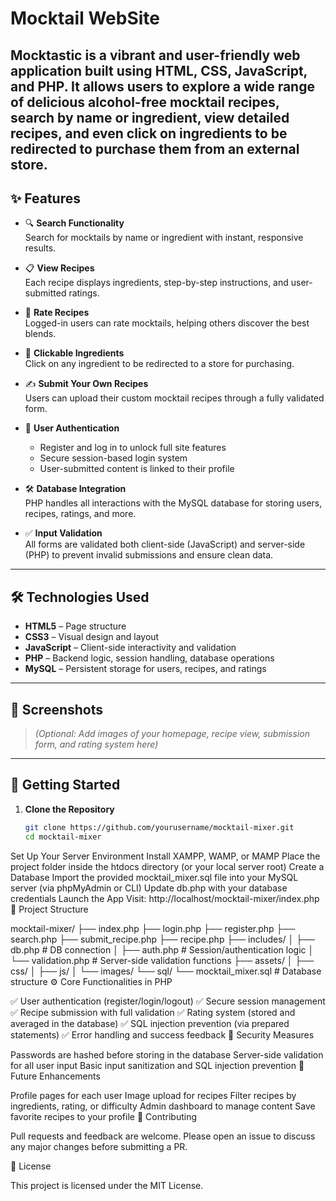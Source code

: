 # Mocktail WebSite
Mocktastic is a vibrant and user-friendly web application built using **HTML**, **CSS**, **JavaScript**, and **PHP**. It allows users to explore a wide range of delicious alcohol-free mocktail recipes, search by name or ingredient, view detailed recipes, and even click on ingredients to be redirected to purchase them from an external store.
---

## ✨ Features

- 🔍 **Search Functionality**  
  Search for mocktails by name or ingredient with instant, responsive results.

- 📋 **View Recipes**  
  Each recipe displays ingredients, step-by-step instructions, and user-submitted ratings.

- 🌟 **Rate Recipes**  
  Logged-in users can rate mocktails, helping others discover the best blends.

- 🧾 **Clickable Ingredients**  
  Click on any ingredient to be redirected to a store for purchasing.

- ✍️ **Submit Your Own Recipes**  
  Users can upload their custom mocktail recipes through a fully validated form.

- 👤 **User Authentication**  
  - Register and log in to unlock full site features  
  - Secure session-based login system  
  - User-submitted content is linked to their profile

- 🛠️ **Database Integration**  
  PHP handles all interactions with the MySQL database for storing users, recipes, ratings, and more.

- ✅ **Input Validation**  
  All forms are validated both client-side (JavaScript) and server-side (PHP) to prevent invalid submissions and ensure clean data.

---

## 🛠️ Technologies Used

- **HTML5** – Page structure  
- **CSS3** – Visual design and layout  
- **JavaScript** – Client-side interactivity and validation  
- **PHP** – Backend logic, session handling, database operations  
- **MySQL** – Persistent storage for users, recipes, and ratings

---

## 📸 Screenshots

> _(Optional: Add images of your homepage, recipe view, submission form, and rating system here)_

---

## 🚀 Getting Started

1. **Clone the Repository**
   ```bash
   git clone https://github.com/yourusername/mocktail-mixer.git
   cd mocktail-mixer
Set Up Your Server Environment
Install XAMPP, WAMP, or MAMP
Place the project folder inside the htdocs directory (or your local server root)
Create a Database
Import the provided mocktail_mixer.sql file into your MySQL server (via phpMyAdmin or CLI)
Update db.php with your database credentials
Launch the App
Visit: http://localhost/mocktail-mixer/index.php
📂 Project Structure

mocktail-mixer/
├── index.php
├── login.php
├── register.php
├── search.php
├── submit_recipe.php
├── recipe.php
├── includes/
│   ├── db.php            # DB connection
│   ├── auth.php          # Session/authentication logic
│   └── validation.php    # Server-side validation functions
├── assets/
│   ├── css/
│   ├── js/
│   └── images/
└── sql/
    └── mocktail_mixer.sql # Database structure
⚙️ Core Functionalities in PHP

✅ User authentication (register/login/logout)
✅ Secure session management
✅ Recipe submission with full validation
✅ Rating system (stored and averaged in the database)
✅ SQL injection prevention (via prepared statements)
✅ Error handling and success feedback
🔐 Security Measures

Passwords are hashed before storing in the database
Server-side validation for all user input
Basic input sanitization and SQL injection prevention
🧪 Future Enhancements

Profile pages for each user
Image upload for recipes
Filter recipes by ingredients, rating, or difficulty
Admin dashboard to manage content
Save favorite recipes to your profile
🙌 Contributing

Pull requests and feedback are welcome. Please open an issue to discuss any major changes before submitting a PR.

📄 License

This project is licensed under the MIT License.

